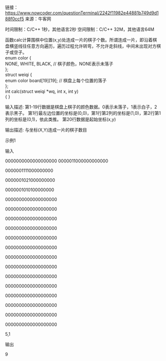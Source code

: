 链接：https://www.nowcoder.com/questionTerminal/2242f11982e44881b749d9d188f0ccf5
来源：牛客网

时间限制：C/C++ 1秒，其他语言2秒
空间限制：C/C++ 32M，其他语言64M


函数calc计算围棋中位置(x,y)处连成一片的棋子个数。所谓连成一片，即沿着棋盘横竖线往任意方向遍历，遍历过程允许转弯，不允许走斜线，中间未出现对方棋子或空子。               
enum color {              
  NONE, WHITE, BLACK,         // 棋子颜色，NONE表示未落子          
};          
struct weiqi {              
  enum color board[19][19];   // 棋盘上每个位置的落子          
};          
int calc(struct weiqi *wq, int x, int y)          
{
}       


输入描述:
第1-19行数据是棋盘上棋子的颜色数据。0表示未落子，1表示白子，2表示黑子。 第1行最左边位置的坐标是(0,0)，第1行第2列的坐标是(1,0)，第2行第1列的坐标是(0,1)，依此类推。 第20行数据是起始坐标(x,y)


输出描述:
与坐标(X,Y)连成一片的棋子数目

示例1


输入

0000000000000000000
0000011000000000000

0000001111000000000

0000001021000000000

0000001010100000000

0000000000000000000

0000000000000000000

0000000000000000000

0000000000000000000

0000000000000000000

0000000000000000000

0000000000000000000

0000000000000000000

0000000000000000000

0000000000000000000

0000000000000000000

0000000000000000000

0000000000000000000

0000000000000000000

5,1


输出

9

